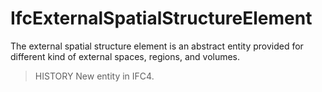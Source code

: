# IfcExternalSpatialStructureElement

The external spatial structure element is an abstract entity provided for different kind of external spaces, regions, and volumes.<!-- end of definition -->

> HISTORY New entity in IFC4.

